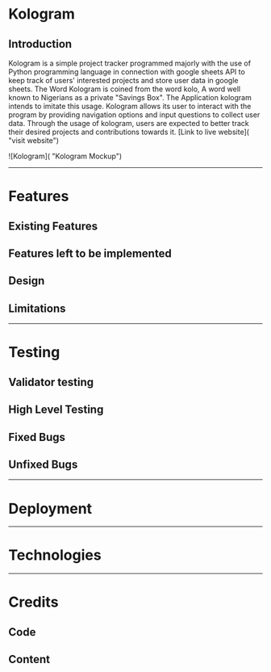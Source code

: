 # Kologram

## Introduction
Kologram is a simple project tracker programmed majorly with the use of Python programming language in connection with google sheets API to keep track of users' interested projects and store user data in google sheets. The Word Kologram is coined from the word kolo, A word well known to Nigerians as a private "Savings Box". The Application kologram intends to imitate this usage. Kologram allows its user to interact with the program by providing navigation options and input questions to collect user data. Through the usage of kologram, users are expected to better track their desired projects and contributions towards it.
[Link to live website]( "visit website")

![Kologram]( "Kologram Mockup")

---
# Features

## Existing Features

## Features left to be implemented

## Design

## Limitations

---
# Testing

## Validator testing

## High Level Testing

## Fixed Bugs

## Unfixed Bugs

---
# Deployment


---

# Technologies

---
# Credits

## Code

## Content